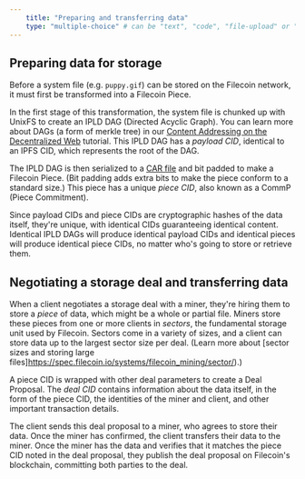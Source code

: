 ```yaml
---
    title: "Preparing and transferring data"
    type: "multiple-choice" # can be "text", "code", "file-upload" or "multiple-choice"
---
```


## Preparing data for storage

Before a system file (e.g. `puppy.gif`) can be stored on the Filecoin network, it must first be transformed into a Filecoin Piece.

In the first stage of this transformation, the system file is chunked up with UnixFS to create an IPLD DAG (Directed Acyclic Graph). You can learn more about DAGs (a form of merkle tree) in our [Content Addressing on the Decentralized Web](https://proto.school/content-addressing) tutorial. This IPLD DAG has a _payload CID_, identical to an IPFS CID, which represents the root of the DAG.

The IPLD DAG is then serialized to a [CAR file](https://github.com/ipld/specs/blob/master/block-layer/content-addressable-archives.md#summary) and bit padded to make a Filecoin Piece. (Bit padding adds extra bits to make the piece conform to a standard size.) This piece has a unique _piece CID_, also known as a CommP (Piece Commitment).

Since payload CIDs and piece CIDs are cryptographic hashes of the data itself, they're unique, with identical CIDs guaranteeing identical content. Identical IPLD DAGs will produce identical payload CIDs and identical pieces will produce identical piece CIDs, no matter who's going to store or retrieve them.

## Negotiating a storage deal and transferring data

When a client negotiates a storage deal with a miner, they're hiring them to store a _piece_ of data, which might be a whole or partial file. Miners store these pieces from one or more clients in _sectors_, the fundamental storage unit used by Filecoin. Sectors come in a variety of sizes, and a client can store data up to the largest sector size per deal. (Learn more about [sector sizes and storing large files]https://spec.filecoin.io/systems/filecoin_mining/sector/).)

A piece CID is wrapped with other deal parameters to create a Deal Proposal. The _deal CID_ contains information about the data itself, in the form of the piece CID, the identities of the miner and client, and other important transaction details.

The client sends this deal proposal to a miner, who agrees to store their data. Once the miner has confirmed, the client transfers their data to the miner. Once the miner has the data and verifies that it matches the piece CID noted in the deal proposal, they publish the deal proposal on Filecoin's blockchain, committing both parties to the deal.
